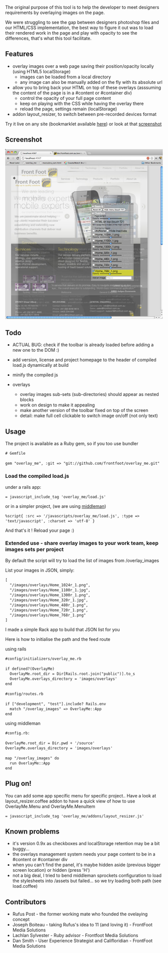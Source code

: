 The original purpose of this tool is to help the developer to meet designers requirements by overlaying images on the page.

We were struggling to see the gap between designers photoshop files and our HTML/CSS implementation, the best way to figure it out was to load their rendered work in the page and play with opacity to see the differences, that's what this tool facilitate.


## Features

- overlay images over a web page saving their position/opacity locally (using HTML5 localStorage)
  - images can be loaded from a local directory
  - any image can also be manually added on the fly with its absolute url
- allow you to bring back your HTML on top of these overlays (asssuming the content of the page is in a #content or #container div)
  - control the opacity of your full page content
  - keep on playing with the CSS while having the overlay there
  - reload the page, settings remain (localStorage)
- addon layout_resizer, to switch between pre-recorded devices format

Try it live on any site (bookmarklet available [here](http://dev.frontfoot.com.au/overlay_me/demo_page.html)) or look at that [screenshot](http://github.com/frontfoot/overlay_me/raw/master/screenshot_frontfoot_website.jpg)


## Screenshot

![Screenshot](http://github.com/frontfoot/overlay_me/raw/master/screenshot_frontfoot_website.jpg)


## Todo

- ACTUAL BUG: check if the toolbar is already loaded before adding a new one to the DOM :)
- add version, license and project homepage to the header of compiled load.js dynamically at build
- minify the compiled js

- overlays
  - overlay images sub-sets (sub-directories) should appear as nested blocks
  - work on design to make it appealing
  - make another version of the toolbar fixed on top of the screen
  - detail: make full cell clickable to switch image on/off (not only text)


## Usage

The project is available as a Ruby gem, so if you too use bundler

    # Gemfile
    
    gem "overlay_me", :git => "git://github.com/frontfoot/overlay_me.git"


### Load the compiled load.js

under a rails app:

    = javascript_include_tag 'overlay_me/load.js'

or in a simpler project, (we are using [middleman](http://middlemanapp.com/))
  
    %script{ :src => '/javascripts/overlay_me/load.js', :type => 'text/javascript', :charset => 'utf-8' }

And that's it ! Reload your page :)


### Extended use - share overlay images to your work team, keep images sets per project

By default the script will try to load the list of images from /overlay_images

List your images in JSON, simply:

    [
      "/images/overlays/Home_1024r_1.png",
      "/images/overlays/Home_1100r_1.jpg",
      "/images/overlays/Home_1300r_1.png",
      "/images/overlays/Home_320r_1.jpg",
      "/images/overlays/Home_480r_1.png",
      "/images/overlays/Home_720r_1.png",
      "/images/overlays/Home_768r_1.png"
    ]

I made a simple Rack app to build that JSON list for you

Here is how to initialise the path and the feed route

using rails

    #config/initializers/overlay_me.rb

    if defined?(OverlayMe)
      OverlayMe.root_dir = Dir[Rails.root.join("public")].to_s
      OverlayMe.overlays_directory = 'images/overlays' 
    end

    #config/routes.rb

    if ["development", "test"].include? Rails.env
      match "/overlay_images" => OverlayMe::App
    end

using middleman

    #config.rb:
    
    OverlayMe.root_dir = Dir.pwd + '/source'
    OverlayMe.overlays_directory = 'images/overlays'

    map "/overlay_images" do
      run OverlayMe::App
    end



## Plug on!

You can add some app specific menu for specific project.. Have a look at layout_resizer.coffee addon to have a quick view of how to use OverlayMe.Menu and OverlayMe.MenuItem

    = javascript_include_tag 'overlay_me/addons/layout_resizer.js'

    

## Known problems

- it's version 0.9x as checkboxes and localStorage retention may be a bit buggy...
- the overlays management system needs your page content to be in a #content or #container div
- when you can't find the panel, it's maybe hidden aside (previous bigger screen location) or hidden (press 'H')
- not a big deal, I tried to bend middleman sprockets configuration to load the stylesheets into /assets but failed... so we try loading both path (see load.coffee)



## Contributors

- Rufus Post - the former working mate who founded the ovelaying concept
- Joseph Boiteau - taking Rufus's idea to 11 (and loving it) - FrontFoot Media Solutions
- Lachlan Sylvester - Ruby advisor - Frontfoot Media Solutions
- Dan Smith - User Experience Strategist and Califloridian - FrontFoot Media Solutions


